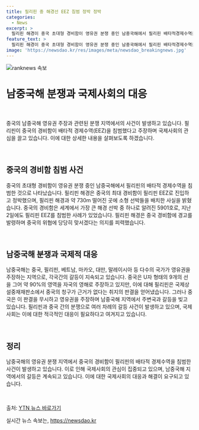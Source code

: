 ```yaml
---
title: 필리핀 중 해경선 EEZ 침범 정박 정박
categories:
  - News
excerpt: >
  필리핀 해경이 중국 초대형 경비함이 영유권 분쟁 중인 남중국해에서 필리핀 배타적경제수역을 침범한 것으로 밝혔다. 165m 길이의 중국 해경 최대 경비함이 필리핀 EEZ에 진입하고, 필리핀 해경은 중국 선박에 경고를 보냈다. 중국은 남중국해에 대한 영유권 주장을 고수하며 필리핀과의 갈등을 빚고 있으며, 국제상설중재재판소의 판결을 무시하고 있다. (150자)
feature_text: >
  필리핀 해경이 중국 초대형 경비함이 영유권 분쟁 중인 남중국해에서 필리핀 배타적경제수역을 침범한 것으로 밝혔다. 165m 길이의 중국 해경 최대 경비함이 필리핀 EEZ에 진입하고, 필리핀 해경은 중국 선박에 경고를 보냈다. 중국은 남중국해에 대한 영유권 주장을 고수하며 필리핀과의 갈등을 빚고 있으며, 국제상설중재재판소의 판결을 무시하고 있다. (150자)
image: 'https://newsdao.kr/res/images/meta/newsdao_breakingnews.jpg'
---
```


<p><img src="https://newsdao.kr/res/images/meta/newsdao_breakingnews.jpg" alt="ranknews 속보" /></p>

<h1>남중국해 분쟁과 국제사회의 대응</h1>

<p data-ke-size="size16">&nbsp;</p>

<p>중국의 남중국해 영유권 주장과 관련된 분쟁 지역에서의 사건이 발생하고 있습니다. 필리핀이 중국의 경비함이 배타적 경제수역(EEZ)을 침범했다고 주장하며 국제사회의 관심을 끌고 있습니다. 이에 대한 상세한 내용을 살펴보도록 하겠습니다.</p>

<p data-ke-size="size16">&nbsp;</p>

<h2 data-ke-size="size26">중국의 경비함 침범 사건</h2>

<p>중국의 초대형 경비함이 영유권 분쟁 중인 남중국해에서 필리핀의 배타적 경제수역을 침범한 것으로 나타났습니다. 필리핀 해경은 중국의 최대 경비함이 필리핀 EEZ로 진입하고 정박했으며, 필리핀 해경과 약 730m 떨어진 곳에 소형 선박들을 배치한 사실을 밝혔습니다.
중국의 경비함은 세계에서 가장 큰 해경 선박 중 하나로 알려진 5901호로, 지난 2일에도 필리핀 EEZ를 침범한 사례가 있었습니다. 필리핀 해경은 중국 경비함에 경고를 발령하며 중국의 위협에 당당히 맞서겠다는 의지를 피력했습니다.</p>

<p data-ke-size="size16">&nbsp;</p>

<h2 data-ke-size="size26">남중국해 분쟁과 국제적 대응</h2>

<p>남중국해는 중국, 필리핀, 베트남, 마카오, 대만, 말레이시아 등 다수의 국가가 영유권을 주장하는 지역으로, 각국간의 갈등이 지속되고 있습니다. 중국은 U자 형태의 9개의 선을 그어 약 90%의 영역을 자국의 영해로 주장하고 있지만, 이에 대해 필리핀은 국제상설중재재판소에서 중국의 청구가 근거가 없다는 취지의 판결을 얻어냈습니다.
그러나 중국은 이 판결을 무시하고 영유권을 주장하며 남중국해 지역에서 주변국과 갈등을 빚고 있습니다. 필리핀과 중국 간의 분쟁으로 여러 차례의 갈등 사건이 발생하고 있으며, 국제사회는 이에 대한 적극적인 대응이 필요하다고 여겨지고 있습니다.</p>

<p data-ke-size="size16">&nbsp;</p>

<h2 data-ke-size="size26">정리</h2>

<p>남중국해의 영유권 분쟁 지역에서 중국의 경비함이 필리핀의 배타적 경제수역을 침범한 사건이 발생하고 있습니다. 이로 인해 국제사회의 관심이 집중되고 있으며, 남중국해 지역에서의 갈등은 계속되고 있습니다. 이에 대한 국제사회의 대응과 해결이 요구되고 있습니다.</p>

<p data-ke-size="size16">&nbsp;</p>

<p>출처: <a href="https://www.ytn.co.kr/_ln/0101_202201071759117777">YTN 뉴스 바로가기</a></p>
실시간 뉴스 속보는, <a href="https://newsdao.kr" rel="dofollow">https://newsdao.kr</a>


